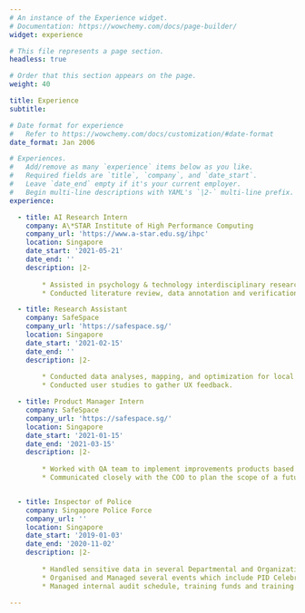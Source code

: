 ```yaml
---
# An instance of the Experience widget.
# Documentation: https://wowchemy.com/docs/page-builder/
widget: experience

# This file represents a page section.
headless: true

# Order that this section appears on the page.
weight: 40

title: Experience
subtitle:

# Date format for experience
#   Refer to https://wowchemy.com/docs/customization/#date-format
date_format: Jan 2006

# Experiences.
#   Add/remove as many `experience` items below as you like.
#   Required fields are `title`, `company`, and `date_start`.
#   Leave `date_end` empty if it's your current employer.
#   Begin multi-line descriptions with YAML's `|2-` multi-line prefix.
experience:

  - title: AI Research Intern
    company: A\*STAR Institute of High Performance Computing
    company_url: 'https://www.a-star.edu.sg/ihpc'
    location: Singapore
    date_start: '2021-05-21'
    date_end: ''
    description: |2-
      
        * Assisted in psychology & technology interdisciplinary research under Dr.  Yang Yinping.
        * Conducted literature review, data annotation and verification, and developed a prototype for an empathetic machine learning system.

  - title: Research Assistant
    company: SafeSpace
    company_url: 'https://safespace.sg/'
    location: Singapore
    date_start: '2021-02-15'
    date_end: ''
    description: |2-
      
        * Conducted data analyses, mapping, and optimization for local startup founders mental health, perspective, and company mental wellness practices.
        * Conducted user studies to gather UX feedback.

  - title: Product Manager Intern
    company: SafeSpace
    company_url: 'https://safespace.sg/'
    location: Singapore
    date_start: '2021-01-15'
    date_end: '2021-03-15'
    description: |2-
      
        * Worked with QA team to implement improvements products based on user research to several product releases.
        * Communicated closely with the COO to plan the scope of a future platform development.


  - title: Inspector of Police
    company: Singapore Police Force
    company_url: ''
    location: Singapore
    date_start: '2019-01-03'
    date_end: '2020-11-02'
    description: |2-
      
        * Handled sensitive data in several Departmental and Organizational Databases.
        * Organised and Managed several events which include PID Celebration of Success Event in March 2020 & PID Annual NSF Cohesion Event in September 2020.
        * Managed internal audit schedule, training funds and training hours for officers within the a unit in PID.

---
```

